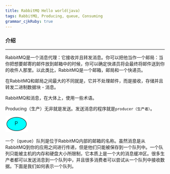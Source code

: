```yaml
---
title: RabbitMQ Hello world(java)
tags: RabbitMQ, Producing, queue, Consuming
grammar_cjkRuby: true
---
```


### 介绍

<hr />

RabbitMQ是一个消息代理：它接收并且转发消息。你可以把他当作一个邮局：当你把想要邮寄的邮件放到邮箱中的时候，你可以确定快递员将会最终将邮件送到你的收件人那里。以此类比，RabbitMQ是一个邮箱，邮局和一个快递员。

在RabbitMQ和邮局之间最大的不同就是，它并不处理邮件，而是接收，存储并且转发二进制数据块 - 消息。

RabbitMQ和消息，在大体上，使用一些术语。

Producing（生产）无非就是发送。发送消息的程序就是`producer（生产者）`。

![Producer][1]

一个（queue）队列是位于RabbitMQ内部的邮箱的名称。虽然消息是从RabbitMQ到你的应用之间进行传递，但是他们只能被保存到一个队列中。一个队列只能被主机的内存和硬盘大小所限制，它本质上是一个大的消息缓冲区。很多生产者都可以发送消息到一个队列中，并且很多消费者可以尝试从一个队列中接收数据。下面是我们如何表示一个队列。


  [1]: https://raw.githubusercontent.com/hongbochen/mks/master/images/producer.png